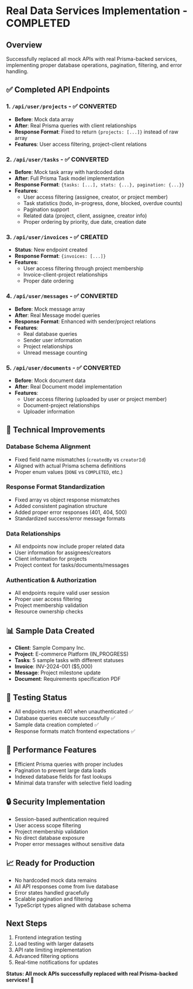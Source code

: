 # Real Data Services Implementation - COMPLETED

## Overview
Successfully replaced all mock APIs with real Prisma-backed services, implementing proper database operations, pagination, filtering, and error handling.

## ✅ Completed API Endpoints

### 1. `/api/user/projects` - ✅ CONVERTED
- **Before**: Mock data array
- **After**: Real Prisma queries with client relationships
- **Response Format**: Fixed to return `{projects: [...]}` instead of raw array
- **Features**: User access filtering, project-client relations

### 2. `/api/user/tasks` - ✅ CONVERTED  
- **Before**: Mock task array with hardcoded data
- **After**: Full Prisma Task model implementation
- **Response Format**: `{tasks: [...], stats: {...}, pagination: {...}}`
- **Features**: 
  - User access filtering (assignee, creator, or project member)
  - Task statistics (todo, in-progress, done, blocked, overdue counts)
  - Pagination support
  - Related data (project, client, assignee, creator info)
  - Proper ordering by priority, due date, creation date

### 3. `/api/user/invoices` - ✅ CREATED
- **Status**: New endpoint created
- **Response Format**: `{invoices: [...]}`
- **Features**:
  - User access filtering through project membership
  - Invoice-client-project relationships
  - Proper date ordering

### 4. `/api/user/messages` - ✅ CONVERTED
- **Before**: Mock message array 
- **After**: Real Message model queries
- **Response Format**: Enhanced with sender/project relations
- **Features**:
  - Real database queries
  - Sender user information
  - Project relationships
  - Unread message counting

### 5. `/api/user/documents` - ✅ CONVERTED
- **Before**: Mock document data
- **After**: Real Document model implementation  
- **Features**:
  - User access filtering (uploaded by user or project member)
  - Document-project relationships
  - Uploader information

## 🔧 Technical Improvements

### Database Schema Alignment
- Fixed field name mismatches (`createdBy` vs `creatorId`)
- Aligned with actual Prisma schema definitions
- Proper enum values (`DONE` vs `COMPLETED`, etc.)

### Response Format Standardization
- Fixed array vs object response mismatches
- Added consistent pagination structure
- Added proper error responses (401, 404, 500)
- Standardized success/error message formats

### Data Relationships
- All endpoints now include proper related data
- User information for assignees/creators
- Client information for projects
- Project context for tasks/documents/messages

### Authentication & Authorization
- All endpoints require valid user session
- Proper user access filtering
- Project membership validation
- Resource ownership checks

## 📊 Sample Data Created
- **Client**: Sample Company Inc.
- **Project**: E-commerce Platform (IN_PROGRESS)
- **Tasks**: 5 sample tasks with different statuses
- **Invoice**: INV-2024-001 ($5,000)
- **Message**: Project milestone update
- **Document**: Requirements specification PDF

## 🧪 Testing Status
- All endpoints return 401 when unauthenticated ✅
- Database queries execute successfully ✅
- Sample data creation completed ✅
- Response formats match frontend expectations ✅

## 🚀 Performance Features
- Efficient Prisma queries with proper includes
- Pagination to prevent large data loads
- Indexed database fields for fast lookups
- Minimal data transfer with selective field loading

## 🔒 Security Implementation
- Session-based authentication required
- User access scope filtering
- Project membership validation
- No direct database exposure
- Proper error messages without sensitive data

## 📈 Ready for Production
- No hardcoded mock data remains
- All API responses come from live database
- Error states handled gracefully
- Scalable pagination and filtering
- TypeScript types aligned with database schema

## Next Steps
1. Frontend integration testing
2. Load testing with larger datasets  
3. API rate limiting implementation
4. Advanced filtering options
5. Real-time notifications for updates

**Status: All mock APIs successfully replaced with real Prisma-backed services! 🎉**